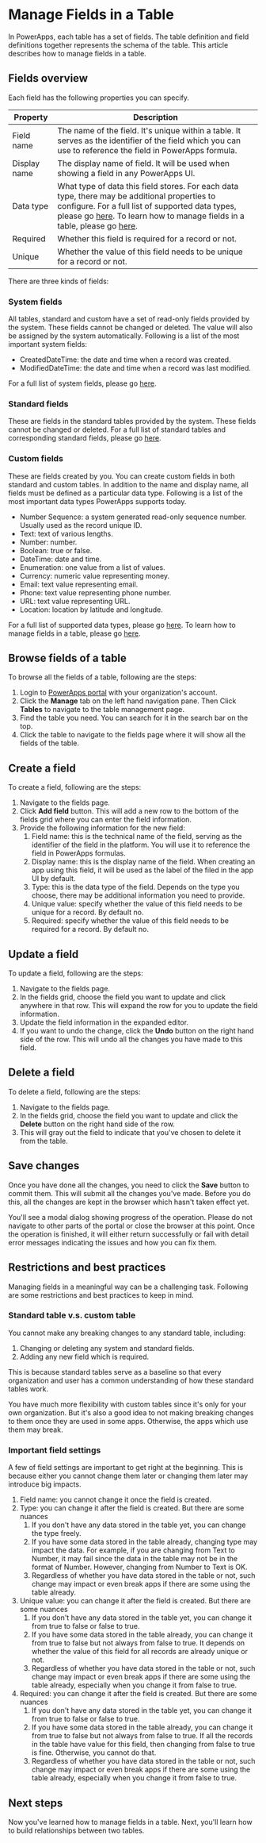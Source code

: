 <properties
	pageTitle="Manage fields in a table"
	description="Create, read, update and delete fields in a table."
	services="powerapps"
	documentationCenter="na"
	authors="guangyang"
	manager="dwrede"
	editor=""
	tags=""/>

<tags
   ms.service="powerapps"
   ms.devlang="na"
   ms.topic="article"
   ms.tgt_pltfrm="na"
   ms.workload="na"
   ms.date="04/07/2016"
   ms.author="guayan"/>

# Manage Fields in a Table

In PowerApps, each table has a set of fields. The table definition and field definitions together represents the schema of the table. This article describes how to manage fields in a table.

## Fields overview

Each field has the following properties you can specify.

| Property | Description |
|----------|-------------|
| Field name | The name of the field. It's unique within a table. It serves as the identifier of the field which you can use to reference the field in PowerApps formula. |
| Display name | The display name of field. It will be used when showing a field in any PowerApps UI. |
| Data type | What type of data this field stores. For each data type, there may be additional properties to configure. For a full list of supported data types, please go [here](). To learn how to manage fields in a table, please go [here](). |
| Required | Whether this field is required for a record or not. |
| Unique | Whether the value of this field needs to be unique for a record or not. |

There are three kinds of fields:

### System fields

All tables, standard and custom have a set of read-only fields provided by the system. These fields cannot be changed or deleted. The value will also be assigned by the system automatically. Following is a list of the most important system fields:

- CreatedDateTime: the date and time when a record was created.
- ModifiedDateTime: the date and time when a record was last modified.

For a full list of system fields, please go [here]().

### Standard fields

These are fields in the standard tables provided by the system. These fields cannot be changed or deleted. For a full list of standard tables and corresponding standard fields, please go [here]().

### Custom fields

These are fields created by you. You can create custom fields in both standard and custom tables. In addition to the name and display name, all fields must be defined as a particular data type. Following is a list of the most important data types PowerApps supports today.

- Number Sequence: a system generated read-only sequence number. Usually used as the record unique ID.
- Text: text of various lengths.
- Number: number.
- Boolean: true or false.
- DateTime: date and time.
- Enumeration: one value from a list of values.
- Currency: numeric value representing money.
- Email: text value representing email.
- Phone: text value representing phone number.
- URL: text value representing URL.
- Location: location by latitude and longitude.

For a full list of supported data types, please go [here](). To learn how to manage fields in a table, please go [here]().

## Browse fields of a table

To browse all the fields of a table, following are the steps:

1. Login to [PowerApps portal]() with your organization's account.
2. Click the **Manage** tab on the left hand navigation pane. Then Click **Tables** to navigate to the table management page.
3. Find the table you need. You can search for it in the search bar on the top.
4. Click the table to navigate to the fields page where it will show all the fields of the table.

## Create a field

To create a field, following are the steps:

1. Navigate to the fields page.
2. Click **Add field** button. This will add a new row to the bottom of the fields grid where you can enter the field information.
3. Provide the following information for the new field:
	1. Field name: this is the technical name of the field, serving as the identifier of the field in the platform. You will use it to reference the field in PowerApps formulas.
	2. Display name: this is the display name of the field. When creating an app using this field, it will be used as the label of the filed in the app UI by default.
	3. Type: this is the data type of the field. Depends on the type you choose, there may be additional information you need to provide.
	4. Unique value: specify whether the value of this field needs to be unique for a record. By default no.
	5. Required: specify whether the value of this field needs to be required for a record. By default no.

## Update a field

To update a field, following are the steps:

1. Navigate to the fields page.
2. In the fields grid, choose the field you want to update and click anywhere in that row. This will expand the row for you to update the field information.
3. Update the field information in the expanded editor.
4. If you want to undo the change, click the **Undo** button on the right hand side of the row. This will undo all the changes you have made to this field.

## Delete a field

To delete a field, following are the steps:

1. Navigate to the fields page.
2. In the fields grid, choose the field you want to update and click the **Delete** button on the right hand side of the row.
3. This will gray out the field to indicate that you've chosen to delete it from the table.

## Save changes

Once you have done all the changes, you need to click the **Save** button to commit them. This will submit all the changes you've made. Before you do this, all the changes are kept in the browser which hasn't taken effect yet.

You'll see a modal dialog showing progress of the operation. Please do not navigate to other parts of the portal or close the browser at this point. Once the operation is finished, it will either return successfully or fail with detail error messages indicating the issues and how you can fix them.

## Restrictions and best practices

Managing fields in a meaningful way can be a challenging task. Following are some restrictions and best practices to keep in mind.

### Standard table v.s. custom table

You cannot make any breaking changes to any standard table, including:

1. Changing or deleting any system and standard fields.
2. Adding any new field which is required.

This is because standard tables serve as a baseline so that every organization and user has a common understanding of how these standard tables work.

You have much more flexibility with custom tables since it's only for your own organization. But it's also a good idea to not making breaking changes to them once they are used in some apps. Otherwise, the apps which use them may break.

### Important field settings

A few of field settings are important to get right at the beginning. This is because either you cannot change them later or changing them later may introduce big impacts.

1. Field name: you cannot change it once the field is created.
2. Type: you can change it after the field is created. But there are some nuances
	1. If you don't have any data stored in the table yet, you can change the type freely.
	2. If you have some data stored in the table already, changing type may impact the data. For example, if you are changing from Text to Number, it may fail since the data in the table may not be in the format of Number. However, changing from Number to Text is OK.
	3. Regardless of whether you have data stored in the table or not, such change may impact or even break apps if there are some using the table already.
3. Unique value: you can change it after the field is created. But there are some nuances
	1. If you don't have any data stored in the table yet, you can change it from true to false or false to true.
	2. If you have some data stored in the table already, you can change it from true to false but not always from false to true. It depends on whether the value of this field for all records are already unique or not.
	3. Regardless of whether you have data stored in the table or not, such change may impact or even break apps if there are some using the table already, especially when you change it from false to true.
4. Required: you can change it after the field is created. But there are some nuances
	1. If you don't have any data stored in the table yet, you can change it from true to false or false to true.
	2. If you have some data stored in the table already, you can change it from true to false but not always from false to true. If all the records in the table have value for this field, then changing from false to true is fine. Otherwise, you cannot do that.
	3. Regardless of whether you have data stored in the table or not, such change may impact or even break apps if there are some using the table already, especially when you change it from false to true.

## Next steps

Now you've learned how to manage fields in a table. Next, you'll learn how to build relationships between two tables.